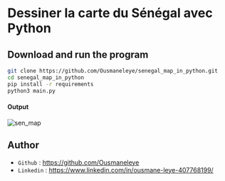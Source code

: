 # Dessiner la carte du Sénégal avec Python

## Download and run the program

```bash
git clone https://github.com/Ousmaneleye/senegal_map_in_python.git
cd senegal_map_in_python
pip install -r requirements
python3 main.py
```
#### Output
![sen_map](https://user-images.githubusercontent.com/74149780/205403646-0aa94556-06c1-44cc-aee3-6716c9e19746.png)


## Author
* `Github` : https://github.com/Ousmaneleye
* `Linkedin` : https://www.linkedin.com/in/ousmane-leye-407768199/
